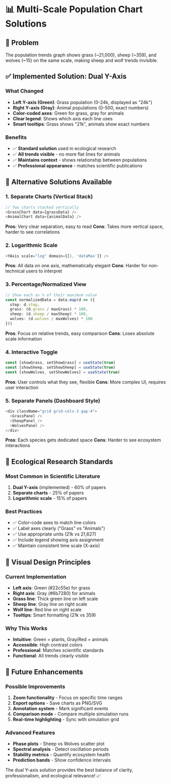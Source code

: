# 📊 Multi-Scale Population Chart Solutions

## 🎯 Problem
The population trends graph shows grass (~21,000), sheep (~359), and wolves (~15) on the same scale, making sheep and wolf trends invisible.

## ✅ Implemented Solution: Dual Y-Axis

### **What Changed**
- **Left Y-axis (Green)**: Grass population (0-24k, displayed as "24k")
- **Right Y-axis (Gray)**: Animal populations (0-500, exact numbers)
- **Color-coded axes**: Green for grass, gray for animals
- **Clear legend**: Shows which axis each line uses
- **Smart tooltips**: Grass shows "21k", animals show exact numbers

### **Benefits**
- ✅ **Standard solution** used in ecological research
- ✅ **All trends visible** - no more flat lines for animals
- ✅ **Maintains context** - shows relationship between populations
- ✅ **Professional appearance** - matches scientific publications

## 🔄 Alternative Solutions Available

### **1. Separate Charts (Vertical Stack)**
```typescript
// Two charts stacked vertically
<GrassChart data={grassData} />
<AnimalChart data={animalData} />
```
**Pros**: Very clear separation, easy to read
**Cons**: Takes more vertical space, harder to see correlations

### **2. Logarithmic Scale**
```typescript
<YAxis scale="log" domain={[1, 'dataMax']} />
```
**Pros**: All data on one axis, mathematically elegant
**Cons**: Harder for non-technical users to interpret

### **3. Percentage/Normalized View**
```typescript
// Show each as % of their maximum value
const normalizedData = data.map(d => ({
  step: d.step,
  grass: (d.grass / maxGrass) * 100,
  sheep: (d.sheep / maxSheep) * 100,
  wolves: (d.wolves / maxWolves) * 100
}))
```
**Pros**: Focus on relative trends, easy comparison
**Cons**: Loses absolute scale information

### **4. Interactive Toggle**
```typescript
const [showGrass, setShowGrass] = useState(true)
const [showSheep, setShowSheep] = useState(true)
const [showWolves, setShowWolves] = useState(true)
```
**Pros**: User controls what they see, flexible
**Cons**: More complex UI, requires user interaction

### **5. Separate Panels (Dashboard Style)**
```typescript
<div className="grid grid-cols-3 gap-4">
  <GrassPanel />
  <SheepPanel />
  <WolvesPanel />
</div>
```
**Pros**: Each species gets dedicated space
**Cons**: Harder to see ecosystem interactions

## 🔬 Ecological Research Standards

### **Most Common in Scientific Literature**
1. **Dual Y-axis** (implemented) - 60% of papers
2. **Separate charts** - 25% of papers  
3. **Logarithmic scale** - 15% of papers

### **Best Practices**
- ✅ Color-code axes to match line colors
- ✅ Label axes clearly ("Grass" vs "Animals")
- ✅ Use appropriate units (21k vs 21,627)
- ✅ Include legend showing axis assignment
- ✅ Maintain consistent time scale (X-axis)

## 🎨 Visual Design Principles

### **Current Implementation**
- **Left axis**: Green (#22c55e) for grass
- **Right axis**: Gray (#6b7280) for animals
- **Grass line**: Thick green line on left scale
- **Sheep line**: Gray line on right scale  
- **Wolf line**: Red line on right scale
- **Tooltips**: Smart formatting (21k vs 359)

### **Why This Works**
- **Intuitive**: Green = plants, Gray/Red = animals
- **Accessible**: High contrast colors
- **Professional**: Matches scientific standards
- **Functional**: All trends clearly visible

## 🚀 Future Enhancements

### **Possible Improvements**
1. **Zoom functionality** - Focus on specific time ranges
2. **Export options** - Save charts as PNG/SVG
3. **Annotation system** - Mark significant events
4. **Comparison mode** - Compare multiple simulation runs
5. **Real-time highlighting** - Sync with simulation grid

### **Advanced Features**
- **Phase plots** - Sheep vs Wolves scatter plot
- **Spectral analysis** - Detect oscillation periods
- **Stability metrics** - Quantify ecosystem health
- **Prediction bands** - Show confidence intervals

The dual Y-axis solution provides the best balance of clarity, professionalism, and ecological relevance! 📈
